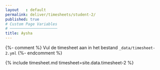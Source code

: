 ```yaml
---
layout   : default
permalink: deliver/timesheets/student-2/
published: true
# Custom Page Variables
# ─────────────────────
title: Aysha
---
```

{%- comment %}
Vul de timesheet aan in het bestand `_data/timesheet-2.yml`
{%- endcomment %}

{% include timesheet.md timesheet=site.data.timesheet-2 %}